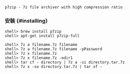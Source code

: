 `p7zip - 7z file archiver with high compression ratio`

### 安裝 {#installing}

```
shell> brew install p7zip
shell> apt-get install p7zip-full
```

```
shell> 7z a filename.7z filename
shell> 7z a filename.7z filename -pPassword
shell> 7z x filename.7z
shell> 7z x filename.7z -odir1
shell> tar cf - directory | 7z a -si directory.tar.7z
shell> 7z x -so directory.tar.7z | tar xf -
```

